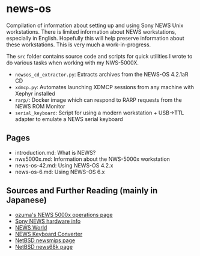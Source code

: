 # news-os
Compilation of information about setting up and using Sony NEWS Unix
workstations. There is limited information about NEWS workstations, especially
in English. Hopefully this will help preserve information about these
workstations. This is very much a work-in-progress.

The `src` folder contains source code and scripts for quick utilities I wrote
to do various tasks when working with my NWS-5000X.
- `newsos_cd_extractor.py`: Extracts archives from the NEWS-OS 4.2.1aR CD
- `xdmcp.py`: Automates launching XDMCP sessions from any machine with Xephyr installed
- `rarp/`: Docker image which can respond to RARP requests from the NEWS ROM Monitor
- `serial_keyboard`: Script for using a modern workstation + USB->TTL adapter to emulate a NEWS serial keyboard

## Pages
- introduction.md: What is NEWS?
- nws5000x.md: Information about the NWS-5000x workstation
- news-os-42.md: Using NEWS-OS 4.2.x
- news-os-6.md: Using NEWS-OS 6.x

## Sources and Further Reading (mainly in Japanese)
- [ozuma's NEWS 5000x operations page](http://ozuma.o.oo7.jp/nws5000x.htm)
- [Sony NEWS hardware info](https://katsu.watanabe.name/doc/sonynews/)
- [NEWS World](https://web.archive.org/web/20170202100940/www3.videa.or.jp/NEWS/)
- [NEWS Keyboard Converter](https://github.com/tmk/tmk_keyboard/tree/master/converter/news_usb)
- [NetBSD newsmips page](http://wiki.netbsd.org/ports/newsmips/)
- [NetBSD news68k page](http://wiki.netbsd.org/ports/news68k/)
